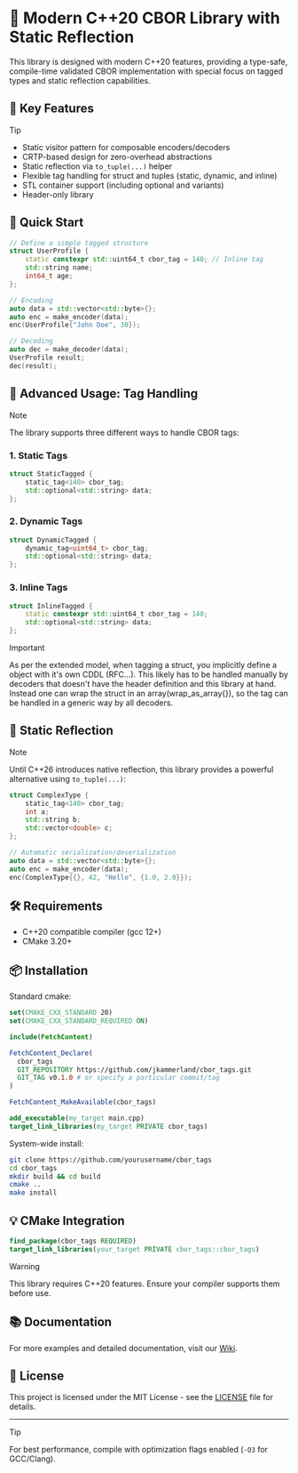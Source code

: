 # 🚀 Modern C++20 CBOR Library with Static Reflection

This library is designed with modern C++20 features, providing a type-safe, compile-time validated CBOR implementation with special focus on tagged types and static reflection capabilities.

## 🎯 Key Features

> [!TIP]
> - Static visitor pattern for composable encoders/decoders
> - CRTP-based design for zero-overhead abstractions
> - Static reflection via `to_tuple(...)` helper
> - Flexible tag handling for struct and tuples (static, dynamic, and inline)
> - STL container support (including optional and variants)
> - Header-only library

## 🔧 Quick Start

```cpp
// Define a simple tagged structure
struct UserProfile {
    static constexpr std::uint64_t cbor_tag = 140; // Inline tag
    std::string name;
    int64_t age;
};

// Encoding
auto data = std::vector<std::byte>{};
auto enc = make_encoder(data);
enc(UserProfile{"John Doe", 30});

// Decoding
auto dec = make_decoder(data);
UserProfile result;
dec(result);
```

## 🎨 Advanced Usage: Tag Handling

> [!NOTE]
> The library supports three different ways to handle CBOR tags:

### 1. Static Tags
```cpp
struct StaticTagged {
    static_tag<140> cbor_tag;
    std::optional<std::string> data;
};
```

### 2. Dynamic Tags
```cpp
struct DynamicTagged {
    dynamic_tag<uint64_t> cbor_tag;
    std::optional<std::string> data;
};
```

### 3. Inline Tags
```cpp
struct InlineTagged {
    static constexpr std::uint64_t cbor_tag = 140;
    std::optional<std::string> data;
};
```

> [!IMPORTANT]
> As per the extended model, when tagging a struct, you implicitly define a object with it's own CDDL (RFC...).
> This likely has to be handled manually by decoders that doesn't have the header definition and this library at hand.
> Instead one can wrap the struct in an array(wrap_as_array{}), so the tag can be handled in a generic way by all decoders.

## 🔄 Static Reflection

> [!NOTE]
> Until C++26 introduces native reflection, this library provides a powerful alternative using `to_tuple(...)`:

```cpp
struct ComplexType {
    static_tag<140> cbor_tag;
    int a;
    std::string b;
    std::vector<double> c;
};

// Automatic serialization/deserialization
auto data = std::vector<std::byte>{};
auto enc = make_encoder(data);
enc(ComplexType{{}, 42, "Hello", {1.0, 2.0}});
```

## 🛠️ Requirements

- C++20 compatible compiler (gcc 12+)
- CMake 3.20+

## 📦 Installation

Standard cmake:

```cmake
set(CMAKE_CXX_STANDARD 20)
set(CMAKE_CXX_STANDARD_REQUIRED ON)

include(FetchContent)

FetchContent_Declare(
  cbor_tags
  GIT_REPOSITORY https://github.com/jkammerland/cbor_tags.git
  GIT_TAG v0.1.0 # or specify a particular commit/tag
)

FetchContent_MakeAvailable(cbor_tags)

add_executable(my_target main.cpp)
target_link_libraries(my_target PRIVATE cbor_tags)
```

System-wide install:

```bash
git clone https://github.com/yourusername/cbor_tags
cd cbor_tags
mkdir build && cd build
cmake ..
make install
```

## 💡 CMake Integration

```cmake
find_package(cbor_tags REQUIRED)
target_link_libraries(your_target PRIVATE cbor_tags::cbor_tags)
```

> [!WARNING]
> This library requires C++20 features. Ensure your compiler supports them before use.

## 📚 Documentation

For more examples and detailed documentation, visit our [Wiki](link-to-wiki).

## 📄 License

This project is licensed under the MIT License - see the [LICENSE](LICENSE) file for details.

---

> [!TIP]
> For best performance, compile with optimization flags enabled (`-O3` for GCC/Clang).